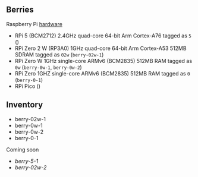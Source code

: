## Berries

Raspberry Pi [hardware]

[hardware]: https://www.raspberrypi.com/documentation/computers/raspberry-pi.html#raspberry-pi-zero

- RPi 5 (BCM2712)
  2.4GHz quad-core 64-bit Arm Cortex-A76
  tagged as `5`
  ()
- RPi Zero 2 W (RP3A0)
  1GHz quad-core 64-bit Arm Cortex-A53
  512MB SDRAM
  tagged as `02w`
  (`berry-02w-1`)
- RPi Zero W
  1GHz single-core ARMv6 (BCM2835)
  512MB RAM
  tagged as `0w`
  (`berry-0w-1`, `berry-0w-2`)
- RPi Zero
  1GHZ single-core ARMv6 (BCM2835)
  512MB RAM
  tagged as `0`
  (`berry-0-1`)
- RPi Pico
  ()

## Inventory

- berry-02w-1
- berry-0w-1
- berry-0w-2
- berry-0-1

Coming soon

- _berry-5-1_
- _berry-02w-2_

<!--

has the following [naming scheme]
[naming scheme]: https://www.raspberrypi.com/documentation/microcontrollers/rp2040.html#why-is-the-chip-called-rp2040

```
RP1234

1 - number of cores e.g. 2
2 - type of core e.g. 0 in M0+
3 - floor(log2(ram/16k)) e.g. floor(log2(264KiB/16KiB))=4
4 - floor(log2(nonvolatile/16k)) e.g. floor(log2(16KiB/16KiB))=0
```
-->

